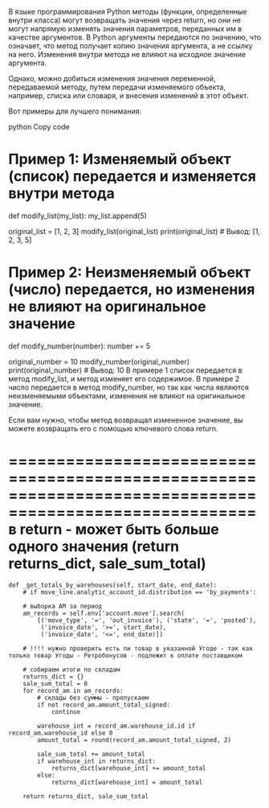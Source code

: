 В языке программирования Python методы (функции, определенные внутри класса) могут возвращать значения через return, но они не могут напрямую изменять значения параметров, переданных им в качестве аргументов. В Python аргументы передаются по значению, что означает, что метод получает копию значения аргумента, а не ссылку на него. Изменения внутри метода не влияют на исходное значение аргумента.

Однако, можно добиться изменения значения переменной, передаваемой методу, путем передачи изменяемого объекта, например, списка или словаря, и внесения изменений в этот объект.

Вот примеры для лучшего понимания:

python
Copy code
# Пример 1: Изменяемый объект (список) передается и изменяется внутри метода
def modify_list(my_list):
    my_list.append(5)

original_list = [1, 2, 3]
modify_list(original_list)
print(original_list)  # Вывод: [1, 2, 3, 5]


# Пример 2: Неизменяемый объект (число) передается, но изменения не влияют на оригинальное значение
def modify_number(number):
    number += 5

original_number = 10
modify_number(original_number)
print(original_number)  # Вывод: 10
В примере 1 список передается в метод modify_list, и метод изменяет его содержимое. В примере 2 число передается в метод modify_number, но так как числа являются неизменяемыми объектами, изменения не влияют на оригинальное значение.

Если вам нужно, чтобы метод возвращал измененное значение, вы можете возвращать его с помощью ключевого слова return.

========================================================================================================
в return - может быть больше одного значения (return returns_dict, sale_sum_total)
========================================================================================================

    def _get_totals_by_warehouses(self, start_date, end_date):
        # if move_line.analytic_account_id.distribution == 'by_payments':

        # выборка АМ за период
        am_records = self.env['account.move'].search(
            [('move_type', '=', 'out_invoice'), ('state', '=', 'posted'),
             ('invoice_date', '>=', start_date),
             ('invoice_date', '<=', end_date)])

        # !!!! нужно проверить есть ли товар в указанной Угоде - так как только товар Угоды - Ретробонусов - подлежит к оплате поставщиком

        # собираем итоги по складам
        returns_dict = {}
        sale_sum_total = 0
        for record_am in am_records:
            # склады без суммы - пропускаем
            if not record_am.amount_total_signed:
                continue

            warehouse_int = record_am.warehouse_id.id if record_am.warehouse_id else 0
            amount_total = round(record_am.amount_total_signed, 2)

            sale_sum_total += amount_total
            if warehouse_int in returns_dict:
                returns_dict[warehouse_int] += amount_total
            else:
                returns_dict[warehouse_int] = amount_total

        return returns_dict, sale_sum_total